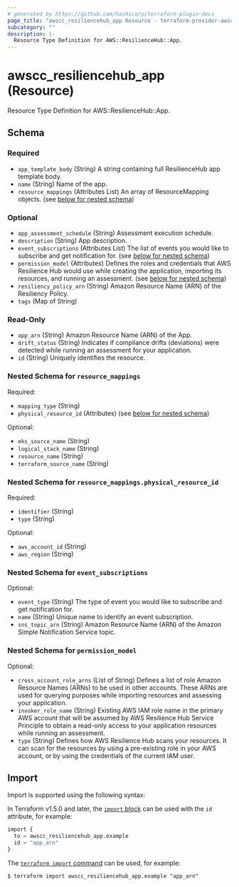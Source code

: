 ```yaml
---
# generated by https://github.com/hashicorp/terraform-plugin-docs
page_title: "awscc_resiliencehub_app Resource - terraform-provider-awscc"
subcategory: ""
description: |-
  Resource Type Definition for AWS::ResilienceHub::App.
---
```


# awscc_resiliencehub_app (Resource)

Resource Type Definition for AWS::ResilienceHub::App.



<!-- schema generated by tfplugindocs -->
## Schema

### Required

- `app_template_body` (String) A string containing full ResilienceHub app template body.
- `name` (String) Name of the app.
- `resource_mappings` (Attributes List) An array of ResourceMapping objects. (see [below for nested schema](#nestedatt--resource_mappings))

### Optional

- `app_assessment_schedule` (String) Assessment execution schedule.
- `description` (String) App description.
- `event_subscriptions` (Attributes List) The list of events you would like to subscribe and get notification for. (see [below for nested schema](#nestedatt--event_subscriptions))
- `permission_model` (Attributes) Defines the roles and credentials that AWS Resilience Hub would use while creating the application, importing its resources, and running an assessment. (see [below for nested schema](#nestedatt--permission_model))
- `resiliency_policy_arn` (String) Amazon Resource Name (ARN) of the Resiliency Policy.
- `tags` (Map of String)

### Read-Only

- `app_arn` (String) Amazon Resource Name (ARN) of the App.
- `drift_status` (String) Indicates if compliance drifts (deviations) were detected while running an assessment for your application.
- `id` (String) Uniquely identifies the resource.

<a id="nestedatt--resource_mappings"></a>
### Nested Schema for `resource_mappings`

Required:

- `mapping_type` (String)
- `physical_resource_id` (Attributes) (see [below for nested schema](#nestedatt--resource_mappings--physical_resource_id))

Optional:

- `eks_source_name` (String)
- `logical_stack_name` (String)
- `resource_name` (String)
- `terraform_source_name` (String)

<a id="nestedatt--resource_mappings--physical_resource_id"></a>
### Nested Schema for `resource_mappings.physical_resource_id`

Required:

- `identifier` (String)
- `type` (String)

Optional:

- `aws_account_id` (String)
- `aws_region` (String)



<a id="nestedatt--event_subscriptions"></a>
### Nested Schema for `event_subscriptions`

Optional:

- `event_type` (String) The type of event you would like to subscribe and get notification for.
- `name` (String) Unique name to identify an event subscription.
- `sns_topic_arn` (String) Amazon Resource Name (ARN) of the Amazon Simple Notification Service topic.


<a id="nestedatt--permission_model"></a>
### Nested Schema for `permission_model`

Optional:

- `cross_account_role_arns` (List of String) Defines a list of role Amazon Resource Names (ARNs) to be used in other accounts. These ARNs are used for querying purposes while importing resources and assessing your application.
- `invoker_role_name` (String) Existing AWS IAM role name in the primary AWS account that will be assumed by AWS Resilience Hub Service Principle to obtain a read-only access to your application resources while running an assessment.
- `type` (String) Defines how AWS Resilience Hub scans your resources. It can scan for the resources by using a pre-existing role in your AWS account, or by using the credentials of the current IAM user.

## Import

Import is supported using the following syntax:

In Terraform v1.5.0 and later, the [`import` block](https://developer.hashicorp.com/terraform/language/import) can be used with the `id` attribute, for example:

```terraform
import {
  to = awscc_resiliencehub_app.example
  id = "app_arn"
}
```

The [`terraform import` command](https://developer.hashicorp.com/terraform/cli/commands/import) can be used, for example:

```shell
$ terraform import awscc_resiliencehub_app.example "app_arn"
```
